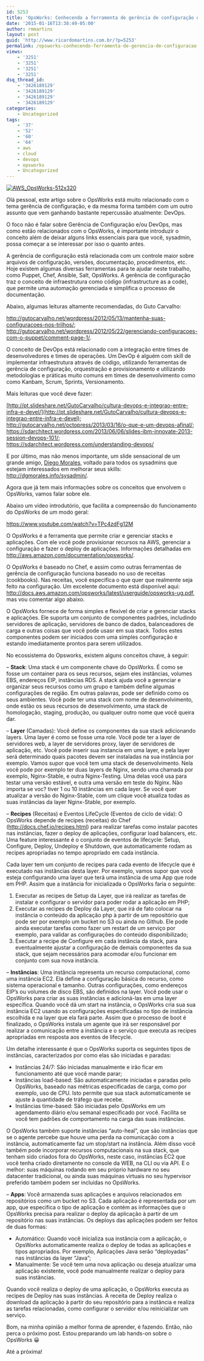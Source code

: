 ```yaml
---
id: 5253
title: 'OpsWorks: Conhecendo a ferramenta de gerência de configuração da Amazon &#8211; Parte I/III'
date: '2015-01-16T13:38:49-05:00'
author: rmmartins
layout: post
guid: 'http://www.ricardomartins.com.br/?p=5253'
permalink: /opsworks-conhecendo-ferramenta-de-gerencia-de-configuracao-da-amazon/
views:
    - '3251'
    - '3251'
    - '3251'
    - '3251'
dsq_thread_id:
    - '3426189129'
    - '3426189129'
    - '3426189129'
    - '3426189129'
categories:
    - Uncategorized
tags:
    - '37'
    - '52'
    - '60'
    - '64'
    - aws
    - cloud
    - devops
    - opsworks
    - Uncategorized
---
```


[![AWS_OpsWorks-512x320](/wp-content/uploads/2015/01/AWS_OpsWorks-512x320.png)](/wp-content/uploads/2015/01/AWS_OpsWorks-512x320.png)

Olá pessoal, este artigo sobre o OpsWorks está muito relacionado com o tema gerência de configuração, e da mesma forma também com um outro assunto que vem ganhando bastante repercussão atualmente: DevOps.

O foco não é falar sobre Gerência de Configuração e/ou DevOps, mas como estão relacionados com o OpsWorks, é importante introduzir o conceito além de deixar alguns links essenciais para que você, sysadmin, possa começar a se interessar por isso o quanto antes.

A gerência de configuração está relacionada com um controle maior sobre arquivos de configuração, versões, documentação, procedimentos, etc. Hoje existem algumas diversas ferramentas para te ajudar neste trabalho, como Puppet, Chef, Ansible, Salt, OpsWorks. A gerência de configuração traz o conceito de infraestrutura como código (infrastructure as a code), que permite uma automação gerenciada e simplifica o processo de documentação.

Abaixo, algumas leituras altamente recomendadas, do Guto Carvalho:

<http://gutocarvalho.net/wordpress/2012/05/13/mantenha-suas-configuracoes-nos-trilhos/>;  
<http://gutocarvalho.net/wordpress/2012/05/22/gerenciando-configuracoes-com-o-puppet/comment-page-1/>.

O conceito de DevOps está relacionado com a integração entre times de desenvolvedores e times de operações. Um DevOp é alguém com skill de implementar infraestrutura através de código, utilizando ferramentas de gerência de configuração, orquestração e provisionamento e utilizando metodologias e práticas muito comuns em times de desenvolvimento como como Kanbam, Scrum, Sprints, Versionamento.

Mais leituras que você deve fazer:

[http://pt.slideshare.net/GutoCarvalho/cultura-devops-e-integrao-entre-infra-e-devel/](http://pt.slideshare.net/GutoCarvalho/cultura-devops-e-integrao-entre-infra-e-devel);  
<http://gutocarvalho.net/octopress/2013/03/16/o-que-e-um-devops-afinal/>;  
<https://sdarchitect.wordpress.com/2013/06/06/slides-ibm-innovate-2013-session-devops-101/>;  
<https://sdarchitect.wordpress.com/understanding-devops/>

E por último, mas não menos importante, um slide sensacional de um grande amigo, [Diego Morales](https://twitter.com/dgmorales), voltado para todos os sysadmins que estejam interessados em melhorar seus skills: <http://dgmorales.info/sysadmin/>.

Agora que já tem mais informações sobre os conceitos que envolvem o OpsWorks, vamos falar sobre ele.

Abaixo um vídeo introdutório, que facilita a compreensão do funcionamento do OpsWorks de um modo geral:

<https://www.youtube.com/watch?v=TPc4zdFg12M>

O OpsWorks é a ferramenta que permite criar e gerenciar stacks e aplicações. Com ele você pode provisionar recursos na AWS, gerenciar a configuração e fazer o deploy de aplicações. Informações detalhadas em <http://aws.amazon.com/documentation/opsworks/>.

O OpsWorks é baseado no Chef, e assim como outras ferramentas de gerência de configuração funciona baseado no uso de receitas (cookbooks). Nas receitas, você especifica o que quer que realmente seja feito na configuração. Um excelente documento está disponível aqui: <http://docs.aws.amazon.com/opsworks/latest/userguide/opsworks-ug.pdf>, mas vou comentar algo abaixo.

O OpsWorks fornece de forma simples e flexível de criar e gerenciar stacks e aplicações. Ele suporta um conjunto de componentes padrões, includindo servidores de aplicação, servidores de banco de dados, balanceadores de carga e outras coisas que você pode usasr em sua stack. Todos estes componentes podem ser iniciados com uma simples configuração e estando imediatamente prontos para serem utilizados.

No ecossistema do Opsworks, existem alguns conceitos chave, à seguir:

– **Stack**: Uma stack é um componente chave do OpsWorks. É como se fosse um container para os seus recursos, sejam eles instâncias, volumes EBS, endereços EIP, instâncias RDS. A stack ajuda você a gerenciar e organizar seus recursos como um grupo e também define algumas configurações de região. Em outras palavras, pode ser definido como os seus ambientes. Você pode ter uma stack com nome de desenvolvimento, onde estão os seus recursos de desenvolvimento, uma stack de homologação, staging, produção, ou qualquer outro nome que você queira dar.

– **Layer** (Camadas): Você define os componentes da sua stack adicionando layers. Uma layer é como se fosse uma role. Você pode ter a layer de servidores web, a layer de servidores proxy, layer de servidores de aplicação, etc. Você pode inserir sua instancia em uma layer, e pela layer será determinado quais pacotes devem ser instaladas na sua instância por exemplo. Vamos supor que você tem uma stack de desenvolvimento. Nela você pode por exemplo ter duas layers de Nginx, sendo uma chamada por exemplo, Nginx-Stable, e outra Nginx-Testing. Uma delas você usa para testar uma versão estável, e outra uma versão em teste do Nginx. Não importa se voc? tiver 1 ou 10 instâncias em cada layer. Se você quer atualizar a versão do Nginx-Stable, com um clique você atualiza todas as suas instâncias da layer Nginx-Stable, por exemplo.

– **Recipes** (Receitas) e Eventos LifeCycle (Eventos de ciclo de vida): O OpsWorks depende de recipes (receitas) do Chef (<http://docs.chef.io/recipes.html>) para realizar tarefas como instalar pacotes nas instâncias, fazer o deploy de aplicações, configurar load balancers, etc. Uma feature interessante é o conjunto de eventos de lifecycle: Setup, Configure, Deploy, Undeploy e Shutdown, que automaticamente rodam as recipes apropriadas no tempo apropriado em cada instância.

Cada layer tem um conjunto de recipes para cada evento de lifecycle que é executado nas instâncias desta layer. Por exemplo, vamos supor que você esteja configurando uma layer que terá uma instância de uma App que rode em PHP. Assim que a instância for inicializada o OpsWorks faria o seguinte:

1. Executar as recipes de Setup da Layer, que irá realizar as tarefas de instalar e configurar o servidor para poder rodar a aplicação em PHP;
2. Executar as recipes de Deploy da Layer, que irá de fato colocar na instância o conteúdo da aplicação php à partir de um repositório que pode ser por exemplo um bucket no S3 ou ainda no Github. Ele pode ainda executar tarefas como fazer um restart de um serviço por exemplo, para validar as configurações do conteúdo disponibilizado;
3. Executar a recipe de Configure em cada instância da stack, para eventualmente ajustar a configuração de demais componentes da sua stack, que sejam necessários para acomodar e/ou funcionar em conjunto com sua nova instância.

– **Instâncias**: Uma instância representa um recurso computacional, como uma instância EC2. Ela define a configuração básica do recurso, como sistema operacional e tamanho. Outras configurações, como endereços EIP’s ou volumes de disco EBS, são definidos na layer. Você pode usar o OpsWorks para criar as suas instâncias e adicioná-las em uma layer específica. Quando você dá um start na instância, o OpsWorks cria sua sua instância EC2 usando as configurações especificadas no tipo de instância escolhida e na layer que ela fará parte. Assim que o processo de boot é finalizado, o OpsWorks instala um agente que irá ser responsável por realizar a comunicação entre a instância e o serviço que executa as recipes apropriadas em resposta aos eventos de lifecycle.

Um detalhe interessante é que o OpsWorks suporta os seguintes tipos de instâncias, caracterizados por como elas são iniciadas e paradas:

- Instâncias 24/7: São iniciadas manualmente e irão ficar em funcionamento até que você mande parar;
- Instâncias load-based: São automaticamente iniciadas e paradas pelo OpsWorks, baseado nas métricas especificadas de carga, como por exemplo, uso de CPU. Isto permite que sua stack automaticamente se ajuste à quantidade de tráfego que recebe.
- Instâncias time-based: São iniciadas pelo OpsWorks em um agendamento diário e/ou semanal especificado por você. Facilita se você tem padrões de comportamento na carga das suas instâncias.

O OpsWorks também suporte instâncias “auto-heal”, que são instâncias que se o agente percebe que houve uma perda na comunicação com a instância, automaticamente faz um stop/start na instância. Além disso você também pode incorporar recursos computacionais na sua stack, que tenham sido criados fora do OpsWorks, neste caso, instâncias EC2 que você tenha criado diretamente no console da WEB, na CLI ou via API. E o melhor: suas máquinas rodando em seu próprio hardware no seu datacenter tradicional, ou ainda suas máquinas virtuais no seu hypervisor preferido também podem ser incluídas no OpsWorks.

– **Apps**: Você armazenda suas aplicações e arquivos relacionados em repositórios como um bucket no S3. Cada aplicação é representada por um app, que especifica o tipo de aplicação e contém as informações que o OpsWorks precisa para realizar o deploy da aplicação à partir de um repositório nas suas instâncias. Os deploys das aplicações podem ser feitos de duas formas:

- Automático: Quando você inicializa sua instância com a aplicação, o OpsWorks automaticamente realiza o deploy de todas as aplicações e tipos apropriados. Por exemplo, Aplicações Java serão “deployadas” nas instâncias da layer “Java”;
- Manualmente: Se você tem uma nova aplicação ou deseja atualizar uma aplicação existente, você pode manualmente realizar o deploy para suas instâncias.

Quando você realiza o deploy de uma aplicação, o OpsWorks executa as recipes de Deploy nas suas instâncias. A receita de Deploy realiza o download da aplicação à partir do seu repositório para a instância e realiza as tarefas relacionadas, como configurar o servidor e/ou reinicializar um serviço.

Bom, na minha opinião a melhor forma de aprender, é fazendo. Então, não perca o próximo post. Estou preparando um lab hands-on sobre o OpsWorks 😀

Até a próxima!